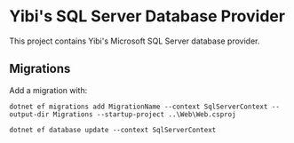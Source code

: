 # Yibi's SQL Server Database Provider

This project contains Yibi's Microsoft SQL Server database provider.

## Migrations

Add a migration with:

```
dotnet ef migrations add MigrationName --context SqlServerContext --output-dir Migrations --startup-project ..\Web\Web.csproj

dotnet ef database update --context SqlServerContext
```

